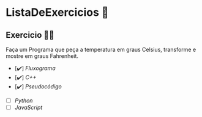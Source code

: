 # ListaDeExercicios 🚀

## Exercicio 👨‍💻

Faça um Programa que peça a temperatura em graus Celsius, transforme e mostre em graus Fahrenheit.

- [✔️] _Fluxograma_
- [✔️] _C++_
- [✔️] _Pseudocódigo_
- [ ] _Python_
- [ ] _JavaScript_